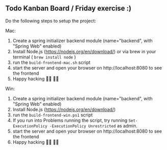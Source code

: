 ## Todo Kanban Board / Friday exercise :)

Do the following steps to setup the project:

Mac:
1. Create a spring initializer backend module (name="backend", with "Spring Web" enabled)
2. Install Node.js (https://nodejs.org/en/download/) or via brew in your terminal ( `brew install node` )
3. run the `build-frontend-mac.sh` script
4. start the server and open your browser on http://localhost:8080 to see the frontend
5. Happy hacking 👩‍💻 👨‍💻

Win:
1. Create a spring initializer backend module (name="backend", with "Spring Web" enabled)
2. Install Node.js (https://nodejs.org/en/download/)
3. run the `build-frontend-win.ps1` script
4. If you run into Problems running the script, try running `Set-ExecutionPolicy -ExecutionPolicy Unrestricted` as admin.
5. start the server and open your browser on http://localhost:8080 to see the frontend
6. Happy hacking 👩‍💻 👨‍💻


